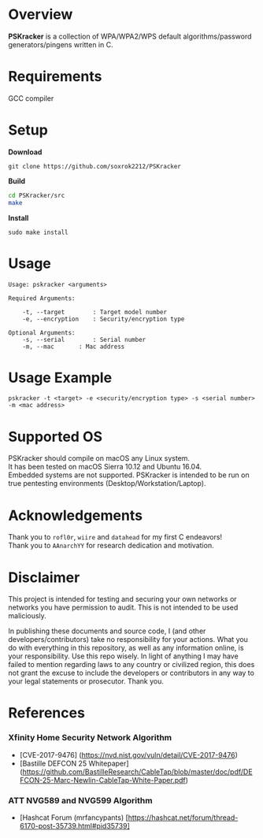 # Overview

**PSKracker** is a collection of WPA/WPA2/WPS default algorithms/password generators/pingens written in C.

# Requirements

GCC compiler

# Setup

**Download**

`git clone https://github.com/soxrok2212/PSKracker`

**Build**

```bash
cd PSKracker/src
make
```

**Install**

`sudo make install`

# Usage

```
Usage: pskracker <arguments>

Required Arguments:

	-t, --target		: Target model number
	-e, --encryption	: Security/encryption type

Optional Arguments:
	-s, --serial		: Serial number
	-m, --mac		: Mac address

```

# Usage Example

`pskracker -t <target> -e <security/encryption type> -s <serial number> -m <mac address>`

# Supported OS

PSKracker should compile on macOS any Linux system.  
It has been tested on macOS Sierra 10.12 and Ubuntu 16.04.  
Embedded systems are not supported. PSKracker is intended to be run on true pentesting environments (Desktop/Workstation/Laptop).

# Acknowledgements

Thank you to `rofl0r`, `wiire` and `datahead` for my first C endeavors!  
Thank you to `AAnarchYY` for research dedication and motivation.

# Disclaimer

This project is intended for testing and securing your own networks or networks you have permission to audit. This is not intended to be used maliciously.

In publishing these documents and source code, I (and other developers/contributors) take no responsibility for your actions. What you do with everything in this repository, as well as any information online, is your responsibility. Use this repo wisely. In light of anything I may have failed to mention regarding laws to any country or civilized region, this does not grant the excuse to include the developers or contributors in any way to your legal statements or prosecutor. Thank you.

# References

### Xfinity Home Security Network Algorithm
* [CVE-2017-9476] (https://nvd.nist.gov/vuln/detail/CVE-2017-9476)
* [Bastille DEFCON 25 Whitepaper] (https://github.com/BastilleResearch/CableTap/blob/master/doc/pdf/DEFCON-25-Marc-Newlin-CableTap-White-Paper.pdf)

### ATT NVG589 and NVG599 Algorithm
* [Hashcat Forum (mrfancypants) [https://hashcat.net/forum/thread-6170-post-35739.html#pid35739]
